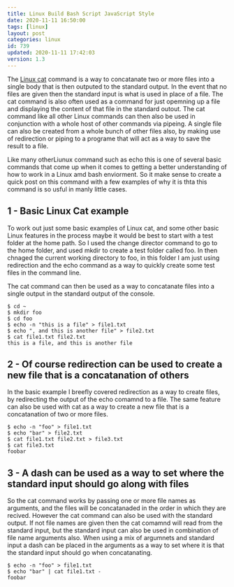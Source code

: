 ```yaml
---
title: Linux Build Bash Script JavaScript Style
date: 2020-11-11 16:50:00
tags: [linux]
layout: post
categories: linux
id: 739
updated: 2020-11-11 17:42:03
version: 1.3
---
```


The [Linux cat](https://en.wikipedia.org/wiki/Cat_%28Unix%29) command is a way to concatanate two or more files into a single body that is then outputed to the standard output. In the event that no files are given then the standard input is what is used in place of a file. The cat command is also often used as a command for just opemning up a file and displaying the content of that file in the standard outout. The cat command like all other Linux commands can then also be used in conjunction with a whole host of other commands via pipeing. A single file can also be created from a whole bunch of other files also, by making use of redirection or piping to a programe that will act as a way to save the result to a file.

Like many otherLiunux command such as echo this is one of several basic commands that come up when it comes to getting a better understanding of how to work in a Linux amd bash enviorment. So it make sense to create a quick post on this command with a few examples of why it is thta this command is so usful in manly little cases.

<!-- more -->

## 1 - Basic Linux Cat example

To work out just some basic examples of Linux cat, and some other basic Linux features in the process maybe it would be best to start with a test folder at the home path. So I used the change director command to go to the home folder, and used mkdir to create a test folder called foo. In then chnaged the current working directory to foo, in this folder I am just using redirection and the echo command as a way to quickly create some test files in the command line.

The cat command can then be used as a way to concatanate files into a single output in the standard output of the console.

```
$ cd ~
$ mkdir foo
$ cd foo
$ echo -n "this is a file" > file1.txt
$ echo ", and this is another file" > file2.txt
$ cat file1.txt file2.txt
this is a file, and this is another file
```

## 2 - Of course redirection can be used to create a new file that is a concatanation of others

In the basic example I breefly covered redirection as a way to create files, by redirecting the output of the echo comamnd to a file. The same feature can also be used with cat as a way to create a new file that is a concatanation of two or more files.

```
$ echo -n "foo" > file1.txt
$ echo "bar" > file2.txt
$ cat file1.txt file2.txt > file3.txt
$ cat file3.txt
foobar
```

## 3 - A dash can be used as a way to set where the standard input should go along with files

So the cat command works by passing one or more file names as arguments, and the files will be concatanaded in the order in which they are recived. However the cat command can also be used with the standard output. If not file names are given then the cat comamnd will read from the standard input, but the standard input can also be used in combination of file name arguments also. When using a mix of argumnets and standard input a dash can be placed in the arguments as a way to set where it is that the standard input should go when concatanating.

```
$ echo -n "foo" > file1.txt
$ echo "bar" | cat file1.txt -
foobar
```